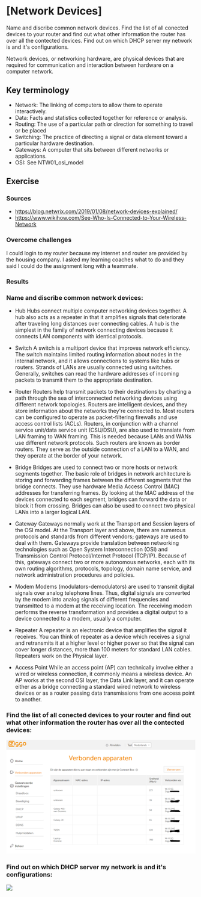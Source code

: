 # [Network Devices]
Name and discribe common network devices. Find the list of all conected devices to your router and find out what other information the router has over all the contected devices. Find out on which DHCP server my network is and it's configurations.

Network devices, or networking hardware, are physical devices that are required for communication and interaction between hardware on a computer network.

## Key terminology
- Network: The linking of computers to allow them to operate interactively.
- Data: Facts and statistics collected together for reference or analysis.
- Routing: The use of a particular path or direction for something to travel or be placed
- Switching: The practice of directing a signal or data element toward a particular hardware destination.
- Gateways: A computer that sits between different networks or applications.
- OSI: See NTW01_osi_model

## Exercise
### Sources
- https://blog.netwrix.com/2019/01/08/network-devices-explained/
- https://www.wikihow.com/See-Who-Is-Connected-to-Your-Wireless-Network

### Overcome challenges
I could login to my router because my internet and router are provided by the housing company. I asked my learning coaches what to do and they said I could do the assignment long with a teammate.

### Results

### Name and discribe common network devices:

- Hub
Hubs connect multiple computer networking devices together. A hub also acts as a repeater in that it amplifies signals that deteriorate after traveling long distances over connecting cables. A hub is the simplest in the family of network connecting devices because it connects LAN components with identical protocols.

- Switch
A switch is a multiport device that improves network efficiency. The switch maintains limited routing information about nodes in the internal network, and it allows connections to systems like hubs or routers. Strands of LANs are usually connected using switches. Generally, switches can read the hardware addresses of incoming packets to transmit them to the appropriate destination.

- Router
Routers help transmit packets to their destinations by charting a path through the sea of interconnected networking devices using different network topologies. Routers are intelligent devices, and they store information about the networks they're connected to. Most routers can be configured to operate as packet-filtering firewalls and use access control lists (ACLs). Routers, in conjunction with a channel service unit/data service unit (CSU/DSU), are also used to translate from LAN framing to WAN framing. This is needed because LANs and WANs use different network protocols. Such routers are known as border routers. They serve as the outside connection of a LAN to a WAN, and they operate at the border of your network.


- Bridge
Bridges are used to connect two or more hosts or network segments together. The basic role of bridges in network architecture is storing and forwarding frames between the different segments that the bridge connects. They use hardware Media Access Control (MAC) addresses for transferring frames. By looking at the MAC address of the devices connected to each segment, bridges can forward the data or block it from crossing. Bridges can also be used to connect two physical LANs into a larger logical LAN.

- Gateway
Gateways normally work at the Transport and Session layers of the OSI model. At the Transport layer and above, there are numerous protocols and standards from different vendors; gateways are used to deal with them. Gateways provide translation between networking technologies such as Open System Interconnection (OSI) and Transmission Control Protocol/Internet Protocol (TCP/IP). Because of this, gateways connect two or more autonomous networks, each with its own routing algorithms, protocols, topology, domain name service, and network administration procedures and policies.

- Modem
Modems (modulators-demodulators) are used to transmit digital signals over analog telephone lines. Thus, digital signals are converted by the modem into analog signals of different frequencies and transmitted to a modem at the receiving location. The receiving modem performs the reverse transformation and provides a digital output to a device connected to a modem, usually a computer.

- Repeater
A repeater is an electronic device that amplifies the signal it receives. You can think of repeater as a device which receives a signal and retransmits it at a higher level or higher power so that the signal can cover longer distances, more than 100 meters for standard LAN cables. Repeaters work on the Physical layer.


- Access Point
While an access point (AP) can technically involve either a wired or wireless connection, it commonly means a wireless device. An AP works at the second OSI layer, the Data Link layer, and it can operate either as a bridge connecting a standard wired network to wireless devices or as a router passing data transmissions from one access point to another.


### Find the list of all conected devices to your router and find out what other information the router has over all the contected devices:


![](./../../../00_includes/NTW-02_devices.png)


### Find out on which DHCP server my network is and it's configurations:

![](./screenshot_tcpip_4layers.png)